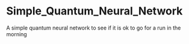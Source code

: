 # Simple_Quantum_Neural_Network
A simple quantum neural network to see if it is ok to go for a run in the morning
